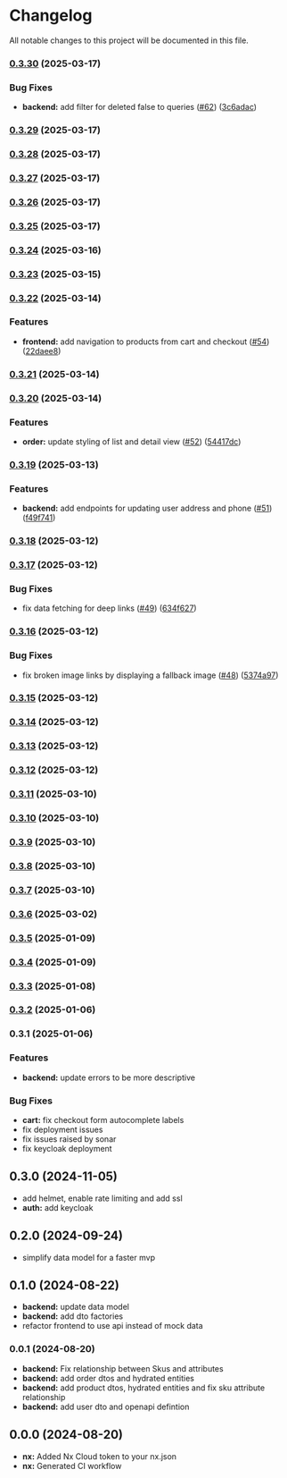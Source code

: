 # Changelog

All notable changes to this project will be documented in this file.

### [0.3.30](https://github.com/christian-wandling/demo-shop-public/compare/v0.3.29...v0.3.30) (2025-03-17)


### Bug Fixes

* **backend:** add filter for deleted false to queries ([#62](https://github.com/christian-wandling/demo-shop-public/issues/62)) ([3c6adac](https://github.com/christian-wandling/demo-shop-public/commit/3c6adac43d378118d8489f15e3483bc205a11f78))

### [0.3.29](https://github.com/christian-wandling/demo-shop-public/compare/v0.3.28...v0.3.29) (2025-03-17)

### [0.3.28](https://github.com/christian-wandling/demo-shop-public/compare/v0.3.27...v0.3.28) (2025-03-17)

### [0.3.27](https://github.com/christian-wandling/demo-shop-public/compare/v0.3.26...v0.3.27) (2025-03-17)

### [0.3.26](https://github.com/christian-wandling/demo-shop-public/compare/v0.3.25...v0.3.26) (2025-03-17)

### [0.3.25](https://github.com/christian-wandling/demo-shop-public/compare/v0.3.24...v0.3.25) (2025-03-17)

### [0.3.24](https://github.com/christian-wandling/demo-shop-public/compare/v0.3.23...v0.3.24) (2025-03-16)

### [0.3.23](https://github.com/christian-wandling/demo-shop-public/compare/v0.3.22...v0.3.23) (2025-03-15)

### [0.3.22](https://github.com/christian-wandling/demo-shop-public/compare/v0.3.21...v0.3.22) (2025-03-14)


### Features

* **frontend:** add navigation to products from cart and checkout ([#54](https://github.com/christian-wandling/demo-shop-public/issues/54)) ([22daee8](https://github.com/christian-wandling/demo-shop-public/commit/22daee84d4e663b72cb357f68b66bd5e0ca3dde6))

### [0.3.21](https://github.com/christian-wandling/demo-shop-public/compare/v0.3.20...v0.3.21) (2025-03-14)

### [0.3.20](https://github.com/christian-wandling/demo-shop-public/compare/v0.3.19...v0.3.20) (2025-03-14)


### Features

* **order:** update styling of list and detail view ([#52](https://github.com/christian-wandling/demo-shop-public/issues/52)) ([54417dc](https://github.com/christian-wandling/demo-shop-public/commit/54417dc5fb4716daa25c31e6f7844705814e46d4))

### [0.3.19](https://github.com/christian-wandling/demo-shop-public/compare/v0.3.18...v0.3.19) (2025-03-13)


### Features

* **backend:** add endpoints for updating user address and phone ([#51](https://github.com/christian-wandling/demo-shop-public/issues/51)) ([f49f741](https://github.com/christian-wandling/demo-shop-public/commit/f49f741b9d69994c2a31f9a32e0fb2b72a5d96fd))

### [0.3.18](https://github.com/christian-wandling/demo-shop-public/compare/v0.3.17...v0.3.18) (2025-03-12)

### [0.3.17](https://github.com/christian-wandling/demo-shop-public/compare/v0.3.16...v0.3.17) (2025-03-12)


### Bug Fixes

* fix data fetching for deep links ([#49](https://github.com/christian-wandling/demo-shop-public/issues/49)) ([634f627](https://github.com/christian-wandling/demo-shop-public/commit/634f627e38c4a5c34908f469bcf1d8dd54f6e541))

### [0.3.16](https://github.com/christian-wandling/demo-shop-public/compare/v0.3.15...v0.3.16) (2025-03-12)


### Bug Fixes

* fix broken image links by displaying a fallback image ([#48](https://github.com/christian-wandling/demo-shop-public/issues/48)) ([5374a97](https://github.com/christian-wandling/demo-shop-public/commit/5374a97869b50acdfd28d70f405578b9b34a7c70))

### [0.3.15](https://github.com/christian-wandling/demo-shop-public/compare/v0.3.13...v0.3.15) (2025-03-12)

### [0.3.14](https://github.com/christian-wandling/demo-shop-public/compare/v0.3.13...v0.3.14) (2025-03-12)

### [0.3.13](https://github.com/christian-wandling/demo-shop-public/compare/v0.3.12...v0.3.13) (2025-03-12)

### [0.3.12](https://github.com/christian-wandling/demo-shop-public/compare/v0.3.11...v0.3.12) (2025-03-12)

### [0.3.11](https://github.com/christian-wandling/demo-shop-public/compare/v0.3.10...v0.3.11) (2025-03-10)

### [0.3.10](https://github.com/christian-wandling/demo-shop-public/compare/v0.3.9...v0.3.10) (2025-03-10)

### [0.3.9](https://github.com/christian-wandling/demo-shop-public/compare/v0.3.8...v0.3.9) (2025-03-10)

### [0.3.8](https://github.com/christian-wandling/demo-shop-public/compare/v0.3.7...v0.3.8) (2025-03-10)

### [0.3.7](https://github.com/christian-wandling/demo-shop-public/compare/v0.3.6...v0.3.7) (2025-03-10)

### [0.3.6](https://github.com/christian-wandling/demo-shop-public/compare/v0.3.5...v0.3.6) (2025-03-02)

### [0.3.5](https://github.com/christian-wandling/demo-shop-public/compare/v0.3.4...v0.3.5) (2025-01-09)

### [0.3.4](https://github.com/christian-wandling/demo-shop-public/compare/v0.3.3...v0.3.4) (2025-01-09)

### [0.3.3](https://github.com/christian-wandling/demo-shop-public/compare/v0.3.2...v0.3.3) (2025-01-08)

### [0.3.2](https://github.com/christian-wandling/demo-shop-public/compare/v0.3.1...v0.3.2) (2025-01-06)

### 0.3.1 (2025-01-06)

### Features

- **backend:** update errors to be more descriptive

### Bug Fixes

- **cart:** fix checkout form autocomplete labels
- fix deployment issues
- fix issues raised by sonar
- fix keycloak deployment

## 0.3.0 (2024-11-05)

- add helmet, enable rate limiting and add ssl
- **auth:** add keycloak

## 0.2.0 (2024-09-24)

- simplify data model for a faster mvp

## 0.1.0 (2024-08-22)

- **backend:** update data model
- **backend:** add dto factories
- refactor frontend to use api instead of mock data

### 0.0.1 (2024-08-20)

- **backend:** Fix relationship between Skus and attributes
- **backend:** add order dtos and hydrated entities
- **backend:** add product dtos, hydrated entities and fix sku attribute relationship
- **backend:** add user dto and openapi defintion

## 0.0.0 (2024-08-20)

- **nx:** Added Nx Cloud token to your nx.json
- **nx:** Generated CI workflow
